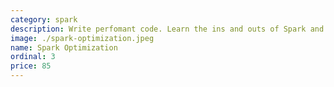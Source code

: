 ```yaml
---
category: spark
description: Write perfomant code. Learn the ins and outs of Spark and make your code run blazing fast. Master tools and techniques used by the very best.
image: ./spark-optimization.jpeg
name: Spark Optimization
ordinal: 3
price: 85
---
```

